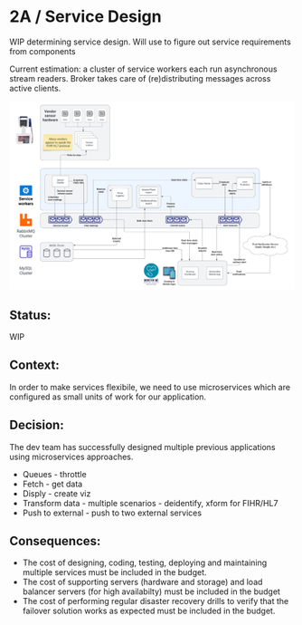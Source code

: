 # 2A / Service Design

WIP determining service design. Will use to figure out service requirements from components

Current estimation: a cluster of service workers each run asynchronous stream readers. Broker takes care of (re)distributing messages across active clients.

![service layout](../images/services-layout.png)

## Status: 
WIP

## Context: 
In order to make services flexibile, we need to use microservices which are configured as small units of work for our application.

## Decision: 

The dev team has successfully designed multiple previous applications using microservices approaches.   
- Queues - throttle 
- Fetch - get data
- Disply - create viz
- Transform data - multiple scenarios - deidentify, xform for FIHR/HL7
- Push to external - push to two external services
  
## Consequences: 
- The cost of designing, coding, testing, deploying and maintaining multiple services must be included in the budget.
- The cost of supporting servers (hardware and storage) and load balancer servers (for high availabilty) must be included in the budget
- The cost of performing regular disaster recovery drills to verify that the failover solution works as expected must be included in the budget.
